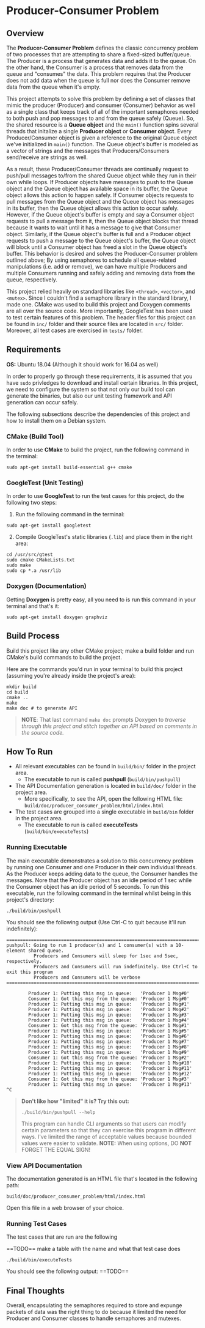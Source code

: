 # Producer-Consumer Problem

## Overview
The **Producer-Consumer Problem** defines the classic concurrency problem of two processes that are attempting to share a fixed-sized buffer/queue. The Producer is a process that generates data and adds it to the queue. On the other hand, the Consumer is a process that removes data from the queue and "consumes" the data. This problem requires that the Producer does not add data when the queue is full nor does the Consumer remove data from the queue when it's empty.

This project attempts to solve this problem by defining a set of classes that mimic the producer (Producer) and consumer (Consumer) behavior as well as a single class that keeps track of all of the important semaphores needed to both push and pop messages to and from the queue safely (Queue). So, the shared resource is a **Queue object** and the `main()` function spins several threads that initalize a single **Producer object** or **Consumer object**. Every Producer/Consumer object is given a reference to the original Queue object we've initialized in `main()` function. The Queue object's buffer is modeled as a vector of strings and the messages that Producers/Consumers send/receive are strings as well.

As a result, these Producer/Consumer threads are continually request to push/pull messages to/from the shared Queue object while they run in their own while loops. If Producer objects have messages to push to the Queue object and the Queue object has available space in its buffer, the Queue object allows this action to happen safely. If Consumer objects requests to pull messages from the Queue object and the Queue object has messages in its buffer, then the Queue object allows this action to occur safely. However, if the Queue object's buffer is empty and say a Consumer object requests to pull a message from it, then the Queue object blocks that thread because it wants to wait until it has a message to give that Consumer object. Similarly, if the Queue object's buffer is full and a Producer object requests to push a message to the Queue object's buffer, the Queue object will block until a Consumer object has freed a slot in the Queue object's buffer. This behavior is desired and solves the Producer-Consumer problem outlined above; By using semaphores to schedule all queue-related manipulations (i.e. add or remove), we can have multiple Producers and multiple Consumers running and safely adding and removing data from the queue, respectively.

This project relied heavily on standard libraries like `<thread>`, `<vector>`, and `<mutex>`. Since I couldn't find a semaphore library in the standard library, I made one. CMake was used to build this project and Doxygen comments are all over the source code. More importantly, GoogleTest has been used to test certain features of this problem. The header files for this project can be found in `inc/` folder and their source files are located in `src/` folder. Moreover, all test cases are exercised in `tests/` folder.

## Requirements

**OS:** Ubuntu 18.04 (Although it should work for 16.04 as well)

In order to properly go through these requirements, it is assumed that you have `sudo` privledges to download and install certain libraries. In this project, we need to configure the system so that not only our build tool can generate the binaries, but also our unit testing framework and API generation can occur safely. 

The following subsections describe the dependencies of this project and how to install them on a Debian system.

### CMake (Build Tool)
In order to use **CMake** to build the project, run the following command in the terminal:
```
sudo apt-get install build-essential g++ cmake
```

### GoogleTest (Unit Testing)
In order to use **GoogleTest** to run the test cases for this project, do the following two steps:
1. Run the following command in the terminal:
```
sudo apt-get install googletest
```
2. Compile GoogleTest's static libraries (`.lib`) and place them in the right area:
```
cd /usr/src/gtest
sudo cmake CMakeLists.txt
sudo make
sudo cp *.a /usr/lib
```

### Doxygen (Documentation)
Getting **Doxygen** is pretty easy, all you need to is run this command in your terminal and that's it:
```
sudo apt-get install doxygen graphviz
```

## Build Process
Build this project like any other CMake project; make a build folder and run CMake's build commands to build the project. 

Here are the commands you'd run in your terminal to build this project (assuming you're already inside the project's area):
```
mkdir build
cd build
cmake ..
make
make doc # to generate API
```

> **NOTE**: That last command `make doc` prompts Doxygen to *traverse through this project and stitch together an API based on comments in the source code.*

## How To Run
* All relevant executables can be found in `build/bin/` folder in the project area. 
  * The executable to run is called **pushpull** (`build/bin/pushpull`) 
* The API Documentation generation is located in `build/doc/` folder in the project area.
  * More specifically, to see the API, open the following HTML file: `build/doc/producer_consumer_problem/html/index.html`
* The test cases are grouped into a single executable in `build/bin` folder in the project area.
  * The executable to run is called **executeTests** (`build/bin/executeTests`)

### Running Executable
The main executable demonstrates a solution to this concurrency problem by running one Consumer and one Producer in their own individual threads. As the Producer keeps adding data to the queue, the Consumer handles the messages. Nore that the Producer object has an idle period of 1 sec while the Consumer object has an idle period of 5 seconds. To run this executable, run the following command in the terminal whilst being in this project's directory:

```
./build/bin/pushpull
```

You should see the following output (Use Ctrl-C to quit because it'll run indefinitely):
```
==============================================================================================
pushpull: Going to run 1 producer(s) and 1 consumer(s) with a 10-element shared queue.
          Producers and Consumers will sleep for 1sec and 5sec, respectively.
          Producers and Consumers will run indefinitely. Use Ctrl+C to exit this program
          Producers and Consumers will be verbose
==============================================================================================

        Producer 1: Putting this msg in queue:   'Producer 1 Msg#0'
        Consumer 1: Got this msg from the queue: 'Producer 1 Msg#0'
        Producer 1: Putting this msg in queue:   'Producer 1 Msg#1'
        Producer 1: Putting this msg in queue:   'Producer 1 Msg#2'
        Producer 1: Putting this msg in queue:   'Producer 1 Msg#3'
        Producer 1: Putting this msg in queue:   'Producer 1 Msg#4'
        Consumer 1: Got this msg from the queue: 'Producer 1 Msg#1'
        Producer 1: Putting this msg in queue:   'Producer 1 Msg#5'
        Producer 1: Putting this msg in queue:   'Producer 1 Msg#6'
        Producer 1: Putting this msg in queue:   'Producer 1 Msg#7'
        Producer 1: Putting this msg in queue:   'Producer 1 Msg#8'
        Producer 1: Putting this msg in queue:   'Producer 1 Msg#9'
        Consumer 1: Got this msg from the queue: 'Producer 1 Msg#2'
        Producer 1: Putting this msg in queue:   'Producer 1 Msg#10'
        Producer 1: Putting this msg in queue:   'Producer 1 Msg#11'
        Producer 1: Putting this msg in queue:   'Producer 1 Msg#12'
        Consumer 1: Got this msg from the queue: 'Producer 1 Msg#3'
        Producer 1: Putting this msg in queue:   'Producer 1 Msg#13'
^C
```

> **Don't like how "limited" it is? Try this out:**
> ```
> ./build/bin/pushpull --help
> ```
> This program can handle CLI arguments so that users can modify certain parameters so that they can exercise this program in different ways. I've limited the range of acceptable values because bounded values were easier to validate.
> **NOTE:** When using options, DO **NOT** FORGET THE EQUAL SIGN!

### View API Documentation
The documentation generated is an HTML file that's located in the following path:
```
build/doc/producer_consumer_problem/html/index.html
```
Open this file in a web browser of your choice.

### Running Test Cases
The test cases that are run are the following

==TODO== make a table with the name and what that test case does

```
./build/bin/executeTests
```
You should see the following output:
==TODO==



## Final Thoughts

Overall, encapsulating the semaphores required to store and expunge packets of data was the right thing to do because 
it limited the need for Producer and Consumer classes to handle semaphores and mutexes.
